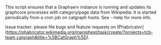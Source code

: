 This script ensures that a Graphserv instance is running and updates its graphcore processes with category/page data from Wikipedia. It is started periodically from a cron job on catgraph hosts. See --help for more info.

Issue tracker: please file bugs and feature requests on [Phabricator] (https://phabricator.wikimedia.org/maniphest/task/create/?projects=tcb-team,catgraph&title=%5BCatGraph%5D).

